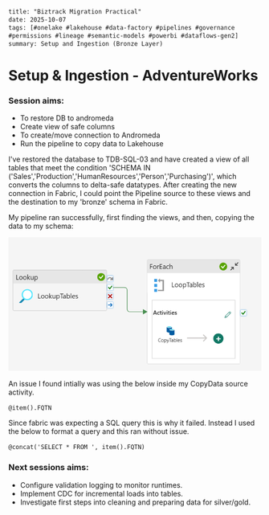 ```
title: "Biztrack Migration Practical"
date: 2025-10-07
tags: [#onelake #lakehouse #data-factory #pipelines #governance #permissions #lineage #semantic-models #powerbi #dataflows-gen2]
summary: Setup and Ingestion (Bronze Layer) 
```
# Setup & Ingestion - AdventureWorks

### Session aims:
- To restore DB to andromeda
- Create view of safe columns
- To create/move connection to Andromeda
- Run the pipeline to copy data to Lakehouse


I've restored the database to TDB-SQL-03 and have created a view of all tables that meet the condition 'SCHEMA IN ('Sales','Production','HumanResources','Person','Purchasing')', which converts the columns to delta-safe datatypes. After creating the new connection in Fabric, I could point the Pipeline source to these views and the destination to my 'bronze' schema in Fabric.

My pipeline ran successfully, first finding the views, and then, copying the data to my schema:

![image](../../../images-diagrams/migration-pipeline-bronze2.png)

An issue I found intially was using the below inside my CopyData source activity. 
```
@item().FQTN
```
Since fabric was expecting a SQL query this is why it failed. Instead I used the below to format a query and this ran without issue.
```
@concat('SELECT * FROM ', item().FQTN)
```

### Next sessions aims:
- Configure validation logging to monitor runtimes.
- Implement CDC for incremental loads into tables.
- Investigate first steps into cleaning and preparing data for silver/gold.